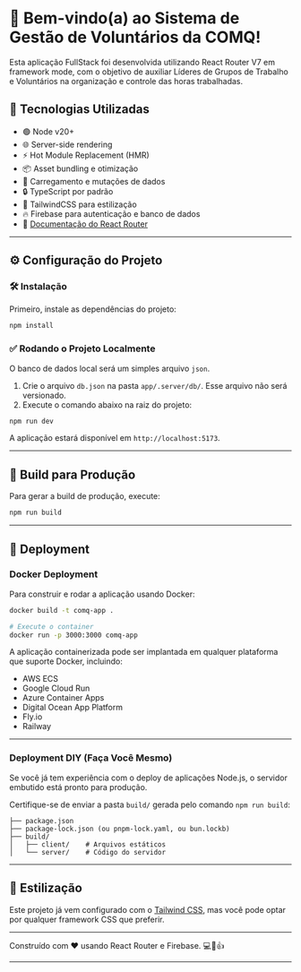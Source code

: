 # 🎉 Bem-vindo(a) ao Sistema de Gestão de Voluntários da COMQ!

Esta aplicação FullStack foi desenvolvida utilizando React Router V7 em framework mode, com o objetivo de auxiliar Líderes de Grupos de Trabalho e Voluntários na organização e controle das horas trabalhadas.

## 🚀 Tecnologias Utilizadas

- 🟢 Node v20+
- 🌐 Server-side rendering
- ⚡️ Hot Module Replacement (HMR)
- 📦 Asset bundling e otimização
- 🔄 Carregamento e mutações de dados
- 🔒 TypeScript por padrão
- 🎨 TailwindCSS para estilização
- 🔥 Firebase para autenticação e banco de dados
- 📖 [Documentação do React Router](https://reactrouter.com/)

---

## ⚙️ Configuração do Projeto

### 🛠️ Instalação

Primeiro, instale as dependências do projeto:

```bash
npm install
```

### ✅ Rodando o Projeto Localmente

O banco de dados local será um simples arquivo `json`.

1. Crie o arquivo `db.json` na pasta `app/.server/db/`. Esse arquivo não será versionado.
2. Execute o comando abaixo na raiz do projeto:

```bash
npm run dev
```

A aplicação estará disponível em `http://localhost:5173`.

---

## 🚀 Build para Produção

Para gerar a build de produção, execute:

```bash
npm run build
```

---

## 🚢 Deployment

### Docker Deployment

Para construir e rodar a aplicação usando Docker:

```bash
docker build -t comq-app .

# Execute o container
docker run -p 3000:3000 comq-app
```

A aplicação containerizada pode ser implantada em qualquer plataforma que suporte Docker, incluindo:

- AWS ECS
- Google Cloud Run
- Azure Container Apps
- Digital Ocean App Platform
- Fly.io
- Railway

---

### Deployment DIY (Faça Você Mesmo)

Se você já tem experiência com o deploy de aplicações Node.js, o servidor embutido está pronto para produção.

Certifique-se de enviar a pasta `build/` gerada pelo comando `npm run build`:

```
├── package.json
├── package-lock.json (ou pnpm-lock.yaml, ou bun.lockb)
├── build/
│   ├── client/    # Arquivos estáticos
│   └── server/    # Código do servidor
```

---

## 🎨 Estilização

Este projeto já vem configurado com o [Tailwind CSS](https://tailwindcss.com/), mas você pode optar por qualquer framework CSS que preferir.

---

Construído com ❤️ usando React Router e Firebase. 💻🚀👍

---
